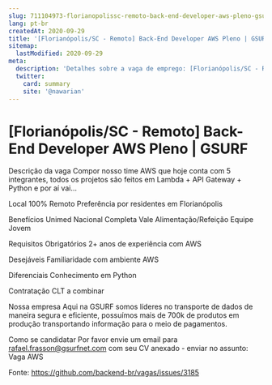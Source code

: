 ```yaml
---
slug: 711104973-florianopolissc-remoto-back-end-developer-aws-pleno-gsurf
lang: pt-br
createdAt: 2020-09-29
title: '[Florianópolis/SC - Remoto] Back-End Developer AWS Pleno | GSURF - Vaga de Emprego'
sitemap:
  lastModified: 2020-09-29
meta:
  description: 'Detalhes sobre a vaga de emprego: [Florianópolis/SC - Remoto] Back-End Developer AWS Pleno | GSURF'
  twitter:
    card: summary
    site: '@nawarian'
---
```


# [Florianópolis/SC - Remoto] Back-End Developer AWS Pleno | GSURF

Descrição da vaga
Compor nosso time AWS que hoje conta com 5 integrantes, todos os projetos são feitos em Lambda + API Gateway + Python e por aí vai...

Local
100% Remoto
Preferência por residentes em Florianópolis

Benefícios
Unimed Nacional Completa
Vale Alimentação/Refeição
Equipe Jovem

Requisitos
Obrigatórios
2+ anos de experiência com AWS

Desejáveis
Familiaridade com ambiente AWS

Diferenciais
Conhecimento em Python

Contratação
CLT a combinar

Nossa empresa
Aqui na GSURF somos líderes no transporte de dados de maneira segura e eficiente, possuímos mais de 700k de produtos em produção transportando informação para o meio de pagamentos.

Como se candidatar
Por favor envie um email para rafael.frasson@gsurfnet.com com seu CV anexado - enviar no assunto: Vaga AWS

Fonte: https://github.com/backend-br/vagas/issues/3185